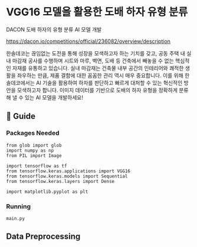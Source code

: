 # VGG16 모델을 활용한 도배 하자 유형 분류
DACON 도배 하자의 유형 분류 AI 모델 개발

https://dacon.io/competitions/official/236082/overview/description

한솔데코는 끊임없는 도전을 통해 성장을 모색하고자 하는 기치를 갖고, 공동 주택 내 실내 마감재 공사를 수행하며 시트와 마루, 벽면, 도배 등 건축에서 빼놓을 수 없는 핵심적인 자재를 유통하고 있습니다.
실내 마감재는 건축물 내부 공간의 인테리어와 쾌적한 생활을 좌우하는 만큼, 제품 결함에 대한 꼼꼼한 관리 역시 매우 중요합니다.
이를 위해 한솔데코에서는 AI 기술을 활용하여 하자를 판단하고 빠르게 대처할 수 있는 혁신적인 방안을 모색하고자 합니다.
이미지 데이터를 기반으로 도배의 하자 유형을 정확하게 분류해 낼 수 있는 AI 모델을 개발하세요!


## 🔖 Guide
### Packages Needed
    
    from glob import glob
    import numpy as np
    from PIL import Image

    import tensorflow as tf
    from tensorflow.keras.applications import VGG16
    from tensorflow.keras.models import Sequential
    from tensorflow.keras.layers import Dense
    
    import matplotlib.pyplot as plt
    
### Running
    main.py



## Data Preprocessing


